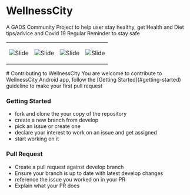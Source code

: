 # WellnessCity
A GADS Community Project to help user stay healthy, get Health and Diet tips/advice and Covid 19 Regular Reminder to stay safe
<table>
    <tr>
      <td>
          
   ![Slide](https://github.com/kulloveth/WellnessCity/blob/master/app/screenshots/Wcity.gif)
  </td>
   <td>

   ![Slide](https://github.com/kulloveth/WellnessCity/blob/master/app/screenshots/welcome.png)
    </td>

   <td>

   ![Slide](https://github.com/kulloveth/WellnessCity/blob/master/app/screenshots/illness.png)
      </td>
      <td>

   ![Slide](https://github.com/kulloveth/WellnessCity/blob/master/app/screenshots/health_tips.png)
      </td>
  </tr>
  </table>
# Contributing to WellnessCity
You are welcome to contribute to WellnessCity Android app, follow the [Getting Started](#getting-started) guideline to make your first pull request

### Getting Started
* fork and clone the your copy of the repository
* create a new branch from develop
* pick an issue or create one
* declare your interest to work on an issue and get assigned
* start working on it

### Pull Request
* Create a pull request against develop branch
* Ensure your branch is up to date with latest develop changes
* reference the issue you worked on in your PR
* Explain what your PR does
